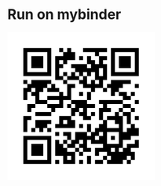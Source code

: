 # Run on mybinder
[![Binder](qr-code)](https://mybinder.org/v2/gh/patrickhaddadteaching/codepin2/main?urlpath=voila%2Frender%2Fcodepin2_binder.ipynb)
